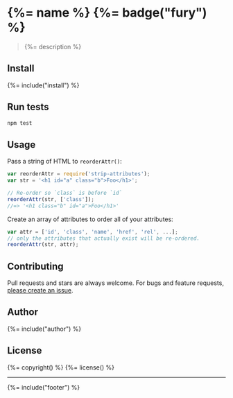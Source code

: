 # {%= name %} {%= badge("fury") %}

> {%= description %}

## Install
{%= include("install") %}

## Run tests

```bash
npm test
```

## Usage

Pass a string of HTML to `reorderAttr()`:

```js
var reorderAttr = require('strip-attributes');
var str = '<h1 id="a" class="b">Foo</h1>';

// Re-order so `class` is before `id`
reorderAttr(str, ['class']);
//=> '<h1 class="b" id="a">Foo</h1>'
```

Create an array of attributes to order all of your attributes:

```js
var attr = ['id', 'class', 'name', 'href', 'rel', ...];
// only the attributes that actually exist will be re-ordered.
reorderAttr(str, attr);
```


## Contributing
Pull requests and stars are always welcome. For bugs and feature requests, [please create an issue][issues].

## Author
{%= include("author") %}

## License
{%= copyright() %}
{%= license() %}

***

{%= include("footer") %}

[issues]: https://github.com/jonschlinkert/strip-attributes/issues